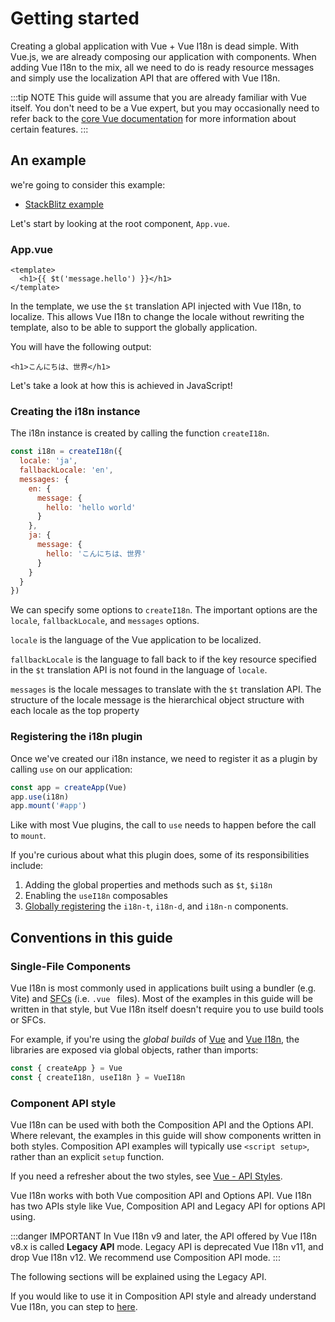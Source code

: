 # Getting started

Creating a global application with Vue + Vue I18n is dead simple. With Vue.js, we are already composing our application with components. When adding Vue I18n to the mix, all we need to do is ready resource messages and simply use the localization API that are offered with Vue I18n.

:::tip NOTE
This guide will assume that you are already familiar with Vue itself. You don't need to be a Vue expert, but you may occasionally need to refer back to the [core Vue documentation](https://vuejs.org/) for more information about certain features.
:::

## An example

we're going to consider this example:

- [StackBlitz example](https://stackblitz.com/edit/vue-i18n-get-started-jtknregd?file=main.js)

Let's start by looking at the root component, `App.vue`.

### App.vue

```vue
<template>
  <h1>{{ $t('message.hello') }}</h1>
</template>
```

In the template, we use the `$t` translation API injected with Vue I18n, to localize. This allows Vue I18n to change the locale without rewriting the template, also to be able to support the globally application.

You will have the following output:

```vue
<h1>こんにちは、世界</h1>
```

Let's take a look at how this is achieved in JavaScript!

### Creating the i18n instance

The i18n instance is created by calling the function `createI18n`.

```js
const i18n = createI18n({
  locale: 'ja',
  fallbackLocale: 'en',
  messages: {
    en: {
      message: {
        hello: 'hello world'
      }
    },
    ja: {
      message: {
        hello: 'こんにちは、世界'
      }
    }
  }
})
```

We can specify some options to `createI18n`.
The important options are the `locale`, `fallbackLocale`, and `messages` options.

`locale` is the language of the Vue application to be localized.

`fallbackLocale` is the language to fall back to if the key resource specified in the `$t` translation API is not found in the language of `locale`.

`messages` is the locale messages to translate with the `$t` translation API. The structure of the locale message is the hierarchical object structure with each locale as the top property

### Registering the i18n plugin

Once we've created our i18n instance, we need to register it as a plugin by calling `use` on our application:

```js
const app = createApp(Vue)
app.use(i18n)
app.mount('#app')
```

Like with most Vue plugins, the call to `use` needs to happen before the call to `mount`.

If you're curious about what this plugin does, some of its responsibilities include:

1. Adding the global properties and methods such as `$t`, `$i18n`
2. Enabling the `useI18n` composables
3. [Globally registering](https://vuejs.org/guide/components/registration.html#global-registration) the `i18n-t`, `i18n-d`, and `i18n-n` components.

## Conventions in this guide

### Single-File Components

Vue I18n is most commonly used in applications built using a bundler (e.g. Vite) and [SFCs](https://vuejs.org/guide/introduction.html#single-file-components) (i.e. `.vue ` files). Most of the examples in this guide will be written in that style, but Vue I18n itself doesn't require you to use build tools or SFCs.

For example, if you're using the _global builds_ of [Vue](https://vuejs.org/guide/quick-start.html#using-vue-from-cdn) and [Vue I18n](../installation#Direct-Download-CDN), the libraries are exposed via global objects, rather than imports:

```js
const { createApp } = Vue
const { createI18n, useI18n } = VueI18n
```

### Component API style

Vue I18n can be used with both the Composition API and the Options API. Where relevant, the examples in this guide will show components written in both styles. Composition API examples will typically use `<script setup>`, rather than an explicit `setup` function.

If you need a refresher about the two styles, see [Vue - API Styles](https://vuejs.org/guide/introduction.html#api-styles).

Vue I18n works with both Vue composition API and Options API. Vue I18n has two APIs style like Vue, Composition API and Legacy API for options API using.

:::danger IMPORTANT
In Vue I18n v9 and later, the API offered by Vue I18n v8.x is called **Legacy API** mode.
Legacy API is deprecated Vue I18n v11, and drop Vue I18n v12. We recommend use Composition API mode.
:::

The following sections will be explained using the Legacy API.

If you would like to use it in Composition API style and already understand Vue I18n, you can step to [here](../advanced/composition).
